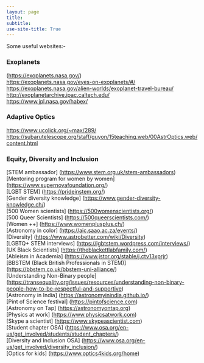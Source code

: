 ```yaml
---
layout: page
title: 
subtitle:
use-site-title: True
---
```


Some useful websites:-

### Exoplanets
(https://exoplanets.nasa.gov/) <br />
https://exoplanets.nasa.gov/eyes-on-exoplanets/#/ <br />
https://exoplanets.nasa.gov/alien-worlds/exoplanet-travel-bureau/ <br />
http://exoplanetarchive.ipac.caltech.edu/ <br />
https://www.jpl.nasa.gov/habex/ <br />

### Adaptive Optics
https://www.ucolick.org/~max/289/ <br />
https://subarutelescope.org/staff/guyon/15teaching.web/00AstrOptics.web/content.html <br />

### Equity, Diversity and Inclusion

[STEM ambassador] (https://www.stem.org.uk/stem-ambassadors) <br />
[Mentoring program for women by women] (https://www.supernovafoundation.org/)  <br />
[LGBT STEM] (https://prideinstem.org/) <br />
[Gender diversity knowledge] (https://www.gender-diversity-knowledge.ch/) <br />
[500 Women scientists] (https://500womenscientists.org/) <br />
[500 Queer Scientists] (https://500queerscientists.com/) <br />
[Women ++] (https://www.womenplusplus.ch/) <br />
[Astronomy in color] (https://aic.saao.ac.za/events/) <br />
[Diversity] (https://www.astrobetter.com/wiki/Diversity) <br />
[LGBTQ+ STEM interviews] (https://lgbtstem.wordpress.com/interviews/) <br />
[UK Black Scientists] (https://theblackettlabfamily.com/) <br />
[Ableism in Academia] (https://www.jstor.org/stable/j.ctv13xprjr)<br />
[BBSTEM (Black British Professionals in STEM)] (https://bbstem.co.uk/bbstem-uni-alliance/) <br />
[Understanding Non-Binary people] (https://transequality.org/issues/resources/understanding-non-binary-people-how-to-be-respectful-and-supportive) <br />
[Astronomy in India] (https://astronomyinindia.github.io/) <br />
[Pint of Science festival] (https://pintofscience.com) <br />
[Astronomy on Tap] (https://astronomyontap.org) <br />
[Physics at work] (https://www.physicsatwork.com) <br />
[Skype a scientist] (https://www.skypeascientist.com) <br />
[Student chapter OSA] (https://www.osa.org/en-us/get_involved/students/student_chapters/) <br />
[Diversity and Inclusion OSA] (https://www.osa.org/en-us/get_involved/diversity_inclusion/) <br />
[Optics for kids] (https://www.optics4kids.org/home) <br />


